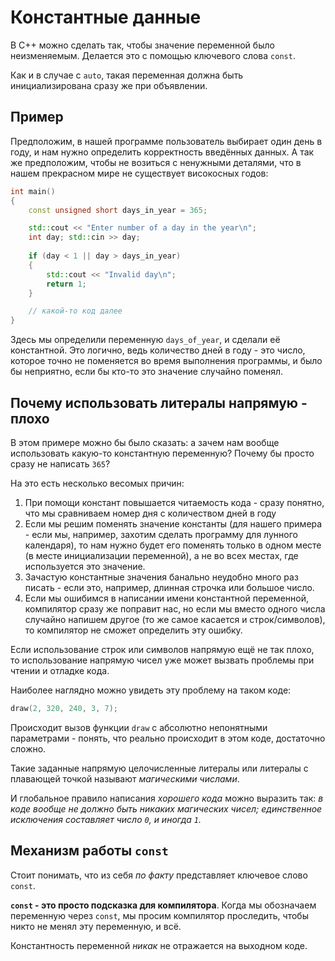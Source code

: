 # Константные данные

В С++ можно сделать так, чтобы значение переменной было неизменяемым. Делается это с помощью ключевого слова `const`.

Как и в случае с `auto`, такая переменная должна быть инициализирована сразу же при объявлении.

## Пример

Предположим, в нашей программе пользователь выбирает один день в году, и нам нужно определить корректность введённых данных. А так же предположим, чтобы не возиться с ненужными деталями, что в нашем прекрасном мире не существует високосных годов:

```cpp
int main()
{
    const unsigned short days_in_year = 365;

    std::cout << "Enter number of a day in the year\n";
    int day; std::cin >> day;
    
    if (day < 1 || day > days_in_year)
    {
        std::cout << "Invalid day\n";
        return 1;
    }

    // какой-то код далее
}
```

Здесь мы определили переменную `days_of_year`, и сделали её константной. Это логично, ведь количество дней в году - это число, которое точно не поменяется во время выполнения программы, и было бы неприятно, если бы кто-то это значение случайно поменял.

## Почему использовать литералы напрямую - плохо
В этом примере можно бы было сказать: а зачем нам вообще использовать какую-то константную переменную? Почему бы просто сразу не написать `365`?

На это есть несколько весомых причин:
1. При помощи констант повышается читаемость кода - сразу понятно, что мы сравниваем номер дня с количеством дней в году
2. Если мы решим поменять значение константы (для нашего примера - если мы, например, захотим сделать программу для лунного календаря), то нам нужно будет его поменять только в одном месте (в месте инициализации переменной), а не во всех местах, где используется это значение.
3. Зачастую константные значения банально неудобно много раз писать - если это, например, длинная строчка или большое число.
4. Если мы ошибимся в написании имени константной переменной, компилятор сразу же поправит нас, но если мы вместо одного числа случайно напишем другое (то же самое касается и строк/символов), то компилятор не сможет определить эту ошибку.

Если использование строк или символов напрямую ещё не так плохо, то использование напрямую чисел уже может вызвать проблемы при чтении и отладке кода. 

Наиболее наглядно можно увидеть эту проблему на таком коде:
```cpp
draw(2, 320, 240, 3, 7);
```
Происходит вызов функции `draw` с абсолютно непонятными параметрами - понять, что реально происходит в этом коде, достаточно сложно.

Такие заданные напрямую целочисленные литералы или литералы с плавающей точкой называют *магическими числами*.

И глобальное правило написания *хорошего кода* можно выразить так: *в коде вообще не должно быть никаких магических чисел; единственное исключения составляет число `0`, и иногда `1`.*

## Механизм работы `const`
Стоит понимать, что из себя *по факту* представляет ключевое слово `const`.

**`const` - это просто подсказка для компилятора**. Когда мы обозначаем переменную через `const`, мы просим компилятор проследить, чтобы никто не менял эту переменную, и всё.

Константность переменной *никак* не отражается на выходном коде.